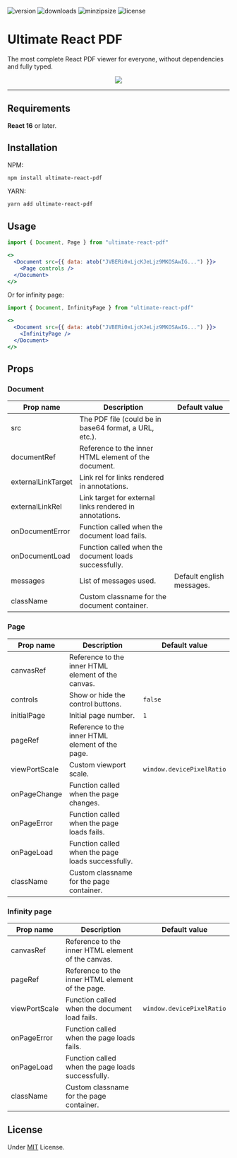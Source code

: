 ![version](https://img.shields.io/npm/v/ultimate-react-pdf/latest) ![downloads](https://img.shields.io/npm/dt/ultimate-react-pdf) ![minzipsize](https://img.shields.io/bundlephobia/minzip/ultimate-react-pdf/latest) ![license](https://img.shields.io/github/license/cecicifu/ultimate-react-pdf)

# Ultimate React PDF

The most complete React PDF viewer for everyone, without dependencies and fully typed.

<div align="center">
  <img src="https://github.com/cecicifu/ultimate-react-pdf/assets/15237067/825ff5a4-388a-4c90-b3d9-4acd5d75468b">
</div>

---

## Requirements

**React 16** or later.

## Installation

NPM:

```bash
npm install ultimate-react-pdf
```

YARN:

```bash
yarn add ultimate-react-pdf
```

## Usage

```jsx
import { Document, Page } from "ultimate-react-pdf"

<>
  <Document src={{ data: atob("JVBERi0xLjcKJeLjz9MKOSAwIG...") }}>
    <Page controls />
  </Document>
</>
```

Or for infinity page:

```jsx
import { Document, InfinityPage } from "ultimate-react-pdf"

<>
  <Document src={{ data: atob("JVBERi0xLjcKJeLjz9MKOSAwIG...") }}>
    <InfinityPage />
  </Document>
</>
```

## Props

### Document

| Prop name           | Description                                                                                                                   | Default value                              |
| ------------------- | ----------------------------------------------------------------------------------------------------------------------------- | ------------------------------------------ |
| src                 | The PDF file (could be in base64 format, a URL, etc.).                                                                        |                                            |
| documentRef         | Reference to the inner HTML element of the document.                                                                          |                                            |
| externalLinkTarget  | Link rel for links rendered in annotations.                                                                                   |                                            |
| externalLinkRel     | Link target for external links rendered in annotations.                                                                       |                                            |
| onDocumentError     | Function called when the document load fails.                                                                                 |                                            |
| onDocumentLoad      | Function called when the document loads successfully.                                                                         |                                            |
| messages            | List of messages used.                                                                                                        | Default english messages.                  |
| className           | Custom classname for the document container.                                                                                  |                                            |

### Page

| Prop name           | Description                                                                                                                   | Default value                              |
| ------------------- | ----------------------------------------------------------------------------------------------------------------------------- | ------------------------------------------ |
| canvasRef           | Reference to the inner HTML element of the canvas.                                                                            |                                            |
| controls            | Show or hide the control buttons.                                                                                             | `false`                                    | 
| initialPage         | Initial page number.                                                                                                          | `1`                                        |
| pageRef             | Reference to the inner HTML element of the page.                                                                              |                                            |
| viewPortScale       | Custom viewport scale.                                                                                                        | `window.devicePixelRatio`                  |
| onPageChange        | Function called when the page changes.                                                                                        |                                            |
| onPageError         | Function called when the page loads fails.                                                                                    |                                            |
| onPageLoad          | Function called when the page loads successfully.                                                                             |                                            |
| className           | Custom classname for the page container.                                                                                      |                                            |

### Infinity page

| Prop name           | Description                                                                                                                   | Default value                              |
| ------------------- | ----------------------------------------------------------------------------------------------------------------------------- | ------------------------------------------ |
| canvasRef           | Reference to the inner HTML element of the canvas.                                                                            |                                            |
| pageRef             | Reference to the inner HTML element of the page.                                                                              |                                            |
| viewPortScale       | Function called when the document load fails.                                                                                 | `window.devicePixelRatio`                  |
| onPageError         | Function called when the page loads fails.                                                                                    |                                            |
| onPageLoad          | Function called when the page loads successfully.                                                                             |                                            |
| className           | Custom classname for the page container.                                                                                      |                                            |

## License

Under [MIT](https://github.com/cecicifu/ultimate-react-pdf/blob/main/LICENSE) License.

